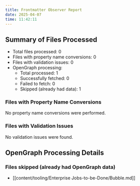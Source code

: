 ```yaml
---
title: Frontmatter Observer Report
date: 2025-04-07
time: 11:42:11
---
```


## Summary of Files Processed
- Total files processed: 0
- Files with property name conversions: 0
- Files with validation issues: 0
- OpenGraph processing:
  - Total processed: 1
  - Successfully fetched: 0
  - Failed to fetch: 0
  - Skipped (already had data): 1

### Files with Property Name Conversions
No property name conversions were performed.

### Files with Validation Issues
No validation issues were found.

## OpenGraph Processing Details

### Files skipped (already had OpenGraph data)
- [[content/tooling/Enterprise Jobs-to-be-Done/Bubble.md]]
